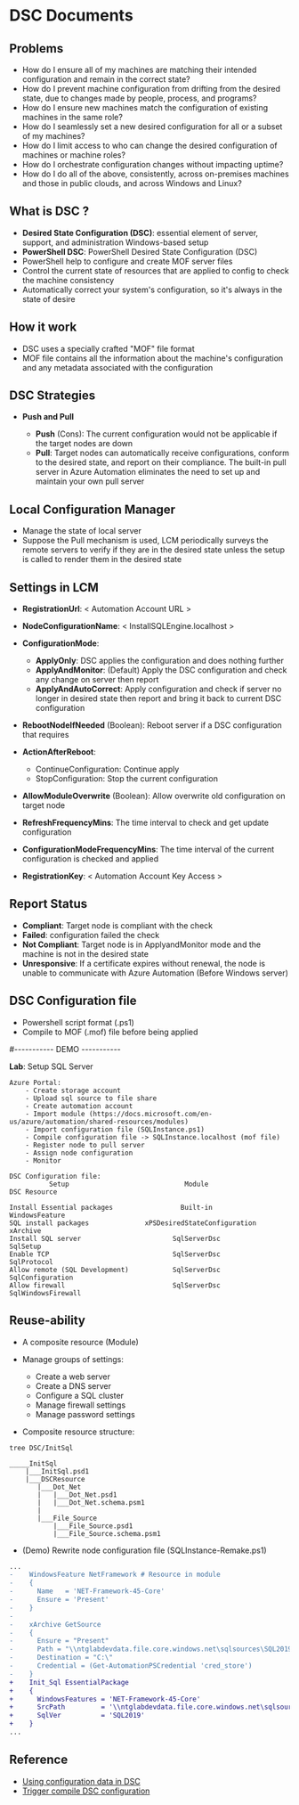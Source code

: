 # DSC Documents
## Problems 

- How do I ensure all of my machines are matching their intended configuration and remain in the correct state?
- How do I prevent machine configuration from drifting from the desired state, due to changes made by people, process, and programs?
- How do I ensure new machines match the configuration of existing machines in the same role?
- How do I seamlessly set a new desired configuration for all or a subset of my machines?
- How do I limit access to who can change the desired configuration of machines or machine roles?
- How do I orchestrate configuration changes without impacting uptime?
- How do I do all of the above, consistently, across on-premises machines and those in public clouds, and across Windows and Linux?

## What is DSC ?

- **Desired State Configuration (DSC)**: essential element of server, support, and administration Windows-based setup
- **PowerShell DSC**: PowerShell Desired State Configuration (DSC)
- PowerShell help to configure and create MOF server files
- Control the current state of resources that are applied to config to check the machine consistency
- Automatically correct your system's configuration, so it's always in the state of desire

## How it work

- DSC uses a specially crafted "MOF" file format 
- MOF file contains all the information about the machine's configuration and any metadata associated with the configuration

## DSC Strategies

 - **Push and Pull**

    + **Push** (Cons): The current configuration would not be applicable if the target nodes are down
    + **Pull**: Target nodes can automatically receive configurations, conform to the desired state, and report on their compliance. The built-in pull server in Azure Automation eliminates the need to set up and maintain your own pull server

## Local Configuration Manager

- Manage the state of local server
- Suppose the Pull mechanism is used, LCM periodically surveys the remote servers to verify if they are in the desired state unless the setup is called to render them in the desired state

## Settings in LCM

- **RegistrationUrl**: < Automation Account URL >

- **NodeConfigurationName**: < InstallSQLEngine.localhost >

- **ConfigurationMode**:
	+ **ApplyOnly**: DSC applies the configuration and does nothing further
	+ **ApplyAndMonitor**: (Default) Apply the DSC configuration and check any change on server then report
	+ **ApplyAndAutoCorrect**: Apply configuration and check if server no longer in desired state then report and bring it back to current DSC configuration

- **RebootNodeIfNeeded** (Boolean): Reboot server if a DSC configuration that requires

- **ActionAfterReboot**:
	+ ContinueConfiguration: Continue apply
	+ StopConfiguration: Stop the current configuration

- **AllowModuleOverwrite** (Boolean): Allow overwrite old configuration on target node

- **RefreshFrequencyMins**:	The time interval to check and get update configuration

- **ConfigurationModeFrequencyMins**: The time interval of the current configuration is checked and applied

- **RegistrationKey**: < Automation Account Key Access >

## Report Status

- **Compliant**: Target node is compliant with the check
- **Failed**: configuration failed the check
- **Not Compliant**: Target node is in ApplyandMonitor mode and the machine is not in the desired state
- **Unresponsive**: If a certificate expires without renewal, the node is unable to communicate with Azure Automation (Before Windows server)

## DSC Configuration file

- Powershell script format (.ps1)
- Compile to MOF (.mof) file before being applied

#----------- DEMO -----------

**Lab**: Setup SQL Server

    Azure Portal:
        - Create storage account
        - Upload sql source to file share
        - Create automation account
        - Import module (https://docs.microsoft.com/en-us/azure/automation/shared-resources/modules)
        - Import configuration file (SQLInstance.ps1)
        - Compile configuration file -> SQLInstance.localhost (mof file)
        - Register node to pull server
        - Assign node configuration
        - Monitor

    DSC Configuration file:
              Setup                             Module                          DSC Resource

    Install Essential packages                 Built-in                        WindowsFeature      
    SQL install packages              xPSDesiredStateConfiguration                xArchive
    Install SQL server                       SqlServerDsc                         SqlSetup
    Enable TCP                               SqlServerDsc                        SqlProtocol    
    Allow remote (SQL Development)           SqlServerDsc                     SqlConfiguration
    Allow firewall                           SqlServerDsc                     SqlWindowsFirewall

## Reuse-ability 

- A composite resource (Module)

- Manage groups of settings:
    + Create a web server
    + Create a DNS server
    + Configure a SQL cluster
    + Manage firewall settings
    + Manage password settings

- Composite resource structure:
```
tree DSC/InitSql

_____InitSql
    |___InitSql.psd1
    |___DSCResource
       |___Dot_Net
       |   |___Dot_Net.psd1
       |   |___Dot_Net.schema.psm1
       |
       |___File_Source
           |___File_Source.psd1
           |___File_Source.schema.psm1
``` 

- (Demo) Rewrite node configuration file (SQLInstance-Remake.ps1)

```diff
...
-    WindowsFeature NetFramework # Resource in module
-    {
-      Name   = 'NET-Framework-45-Core'
-      Ensure = 'Present'
-    }
-
-    xArchive GetSource 
-    {
-      Ensure = "Present"
-      Path = "\\ntglabdevdata.file.core.windows.net\sqlsources\SQL2019.zip"
-      Destination = "C:\"
-      Credential = (Get-AutomationPSCredential 'cred_store')
-    }
+    Init_Sql EssentialPackage 
+    {
+      WindowsFeatures = 'NET-Framework-45-Core'
+      SrcPath         = '\\ntglabdevdata.file.core.windows.net\sqlsources\'
+      SqlVer          = 'SQL2019'
+    }
...
```
## Reference

- [Using configuration data in DSC](https://docs.microsoft.com/en-us/powershell/scripting/dsc/configurations/configdata?view=powershell-7.1)
- [Trigger compile DSC configuration](https://github.com/robcamer/TerraformModuleApplyingDSC/blob/main/modules/dsc/main.tf)
